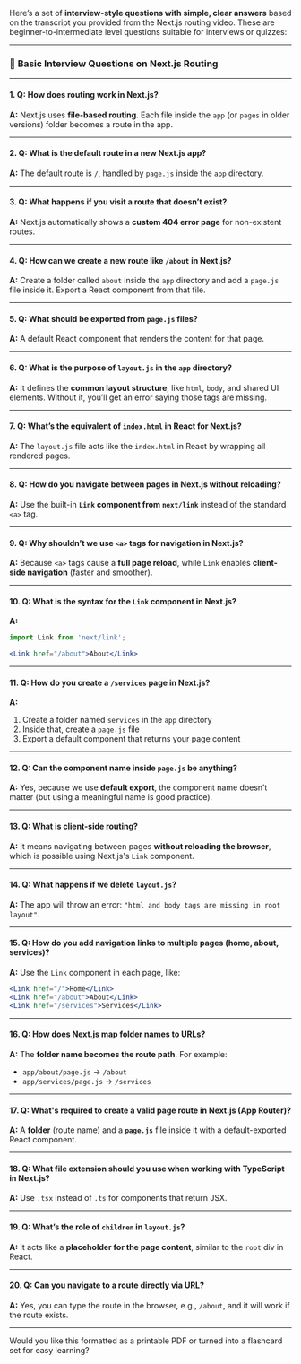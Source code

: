 Here’s a set of **interview-style questions with simple, clear answers** based on the transcript you provided from the Next.js routing video. These are beginner-to-intermediate level questions suitable for interviews or quizzes:

---

### 🧠 **Basic Interview Questions on Next.js Routing**

---

#### 1. **Q: How does routing work in Next.js?**

**A:** Next.js uses **file-based routing**. Each file inside the `app` (or `pages` in older versions) folder becomes a route in the app.

---

#### 2. **Q: What is the default route in a new Next.js app?**

**A:** The default route is `/`, handled by `page.js` inside the `app` directory.

---

#### 3. **Q: What happens if you visit a route that doesn’t exist?**

**A:** Next.js automatically shows a **custom 404 error page** for non-existent routes.

---

#### 4. **Q: How can we create a new route like `/about` in Next.js?**

**A:** Create a folder called `about` inside the `app` directory and add a `page.js` file inside it. Export a React component from that file.

---

#### 5. **Q: What should be exported from `page.js` files?**

**A:** A default React component that renders the content for that page.

---

#### 6. **Q: What is the purpose of `layout.js` in the `app` directory?**

**A:** It defines the **common layout structure**, like `html`, `body`, and shared UI elements. Without it, you’ll get an error saying those tags are missing.

---

#### 7. **Q: What’s the equivalent of `index.html` in React for Next.js?**

**A:** The `layout.js` file acts like the `index.html` in React by wrapping all rendered pages.

---

#### 8. **Q: How do you navigate between pages in Next.js without reloading?**

**A:** Use the built-in **`Link` component from `next/link`** instead of the standard `<a>` tag.

---

#### 9. **Q: Why shouldn’t we use `<a>` tags for navigation in Next.js?**

**A:** Because `<a>` tags cause a **full page reload**, while `Link` enables **client-side navigation** (faster and smoother).

---

#### 10. **Q: What is the syntax for the `Link` component in Next.js?**

**A:**

```jsx
import Link from 'next/link';

<Link href="/about">About</Link>
```

---

#### 11. **Q: How do you create a `/services` page in Next.js?**

**A:**

1. Create a folder named `services` in the `app` directory
2. Inside that, create a `page.js` file
3. Export a default component that returns your page content

---

#### 12. **Q: Can the component name inside `page.js` be anything?**

**A:** Yes, because we use **default export**, the component name doesn’t matter (but using a meaningful name is good practice).

---

#### 13. **Q: What is client-side routing?**

**A:** It means navigating between pages **without reloading the browser**, which is possible using Next.js's `Link` component.

---

#### 14. **Q: What happens if we delete `layout.js`?**

**A:** The app will throw an error: `"html and body tags are missing in root layout"`.

---

#### 15. **Q: How do you add navigation links to multiple pages (home, about, services)?**

**A:**
Use the `Link` component in each page, like:

```jsx
<Link href="/">Home</Link>
<Link href="/about">About</Link>
<Link href="/services">Services</Link>
```

---

#### 16. **Q: How does Next.js map folder names to URLs?**

**A:** The **folder name becomes the route path**. For example:

* `app/about/page.js` → `/about`
* `app/services/page.js` → `/services`

---

#### 17. **Q: What's required to create a valid page route in Next.js (App Router)?**

**A:** A **folder** (route name) and a **`page.js`** file inside it with a default-exported React component.

---

#### 18. **Q: What file extension should you use when working with TypeScript in Next.js?**

**A:** Use `.tsx` instead of `.ts` for components that return JSX.

---

#### 19. **Q: What’s the role of `children` in `layout.js`?**

**A:** It acts like a **placeholder for the page content**, similar to the `root` div in React.

---

#### 20. **Q: Can you navigate to a route directly via URL?**

**A:** Yes, you can type the route in the browser, e.g., `/about`, and it will work if the route exists.

---

Would you like this formatted as a printable PDF or turned into a flashcard set for easy learning?
